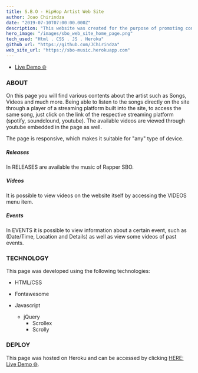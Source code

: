 ```yaml
---
title: S.B.O - HipHop Artist Web Site
author: Joao Chirindza
date: "2019-07-10T07:00:00.000Z"
description: "This website was created for the purpose of promoting content of a South African artist named Sboniso Shange better known as S.B.O."
hero_image: "/images/sbo_web_site_home_page.png"
tech_used: "Html . CSS . JS . Heroku"
github_url: "https://github.com/JChirindza"
web_site_url: "https://sbo-music.herokuapp.com"
---
```


-   [Live Demo 🌐](https://sbo-music.herokuapp.com)

### ABOUT

On this page you will find various contents about the artist such as Songs, Videos and much more. Being able to listen to the songs directly on the site through a player of a streaming platform built into the site, to access the same song, just click on the link of the respective streaming platform (spotify, soundclound, youtube). The available videos are viewed through youtube embedded in the page as well.

The page is responsive, which makes it suitable for "any" type of device.

##### Releases

In RELEASES are available the music of Rapper SBO.

##### Videos

It is possible to view videos on the website itself by accessing the VIDEOS menu item.

##### Events

In EVENTS it is possible to view information about a certain event, such as (Date/Time, Location and Details) as well as view some videos of past events.

### TECHNOLOGY

This page was developed using the following technologies:

-   HTML/CSS

-   Fontawesome

-   Javascript
    -   jQuery
        -   Scrollex
        -   Scrolly

### DEPLOY

This page was hosted on Heroku and can be accessed by clicking [HERE: Live Demo 🌐](https://sbo-music.herokuapp.com).
